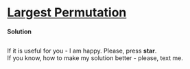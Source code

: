# [Largest Permutation](https://www.hackerrank.com/challenges/largest-permutation)

**Solution**
```python
```

If it is useful for you - I am happy. Please, press **star**.  
If you know, how to make my solution better - please, text me.
